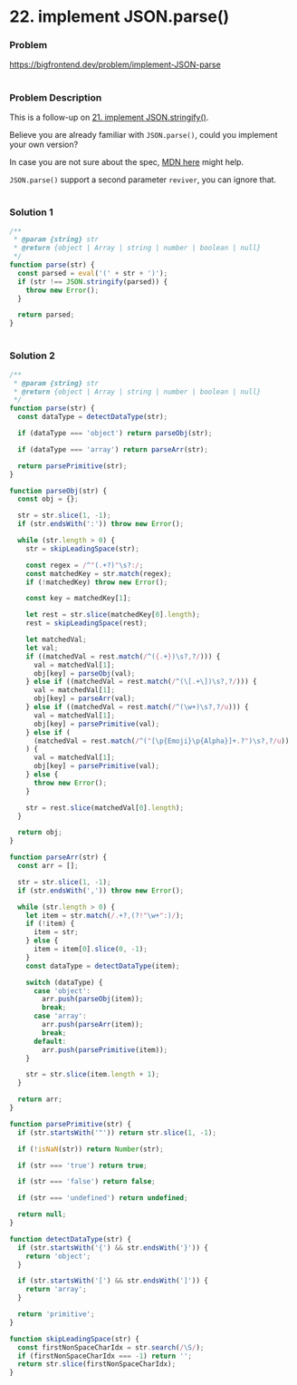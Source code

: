 # 22. implement JSON.parse()

### Problem

https://bigfrontend.dev/problem/implement-JSON-parse

#

### Problem Description

This is a follow-up on [21. implement JSON.stringify()](https://bigfrontend.dev/problem/implement-JSON-stringify).

Believe you are already familiar with `JSON.parse()`, could you implement your own version?

In case you are not sure about the spec, [MDN here](https://developer.mozilla.org/en-US/docs/Web/JavaScript/Reference/Global_Objects/JSON/parse) might help.

`JSON.parse()` support a second parameter `reviver`, you can ignore that.

#

### Solution 1

```js
/**
 * @param {string} str
 * @return {object | Array | string | number | boolean | null}
 */
function parse(str) {
  const parsed = eval('(' + str + ')');
  if (str !== JSON.stringify(parsed)) {
    throw new Error();
  }

  return parsed;
}
```

#

### Solution 2

```js
/**
 * @param {string} str
 * @return {object | Array | string | number | boolean | null}
 */
function parse(str) {
  const dataType = detectDataType(str);

  if (dataType === 'object') return parseObj(str);

  if (dataType === 'array') return parseArr(str);

  return parsePrimitive(str);
}

function parseObj(str) {
  const obj = {};

  str = str.slice(1, -1);
  if (str.endsWith(':')) throw new Error();

  while (str.length > 0) {
    str = skipLeadingSpace(str);

    const regex = /^"(.+?)"\s?:/;
    const matchedKey = str.match(regex);
    if (!matchedKey) throw new Error();

    const key = matchedKey[1];

    let rest = str.slice(matchedKey[0].length);
    rest = skipLeadingSpace(rest);

    let matchedVal;
    let val;
    if ((matchedVal = rest.match(/^({.+})\s?,?/))) {
      val = matchedVal[1];
      obj[key] = parseObj(val);
    } else if ((matchedVal = rest.match(/^(\[.+\])\s?,?/))) {
      val = matchedVal[1];
      obj[key] = parseArr(val);
    } else if ((matchedVal = rest.match(/^(\w+)\s?,?/u))) {
      val = matchedVal[1];
      obj[key] = parsePrimitive(val);
    } else if (
      (matchedVal = rest.match(/^("[\p{Emoji}\p{Alpha}]+.?")\s?,?/u))
    ) {
      val = matchedVal[1];
      obj[key] = parsePrimitive(val);
    } else {
      throw new Error();
    }

    str = rest.slice(matchedVal[0].length);
  }

  return obj;
}

function parseArr(str) {
  const arr = [];

  str = str.slice(1, -1);
  if (str.endsWith(',')) throw new Error();

  while (str.length > 0) {
    let item = str.match(/.+?,(?!"\w+":)/);
    if (!item) {
      item = str;
    } else {
      item = item[0].slice(0, -1);
    }
    const dataType = detectDataType(item);

    switch (dataType) {
      case 'object':
        arr.push(parseObj(item));
        break;
      case 'array':
        arr.push(parseArr(item));
        break;
      default:
        arr.push(parsePrimitive(item));
    }

    str = str.slice(item.length + 1);
  }

  return arr;
}

function parsePrimitive(str) {
  if (str.startsWith('"')) return str.slice(1, -1);

  if (!isNaN(str)) return Number(str);

  if (str === 'true') return true;

  if (str === 'false') return false;

  if (str === 'undefined') return undefined;

  return null;
}

function detectDataType(str) {
  if (str.startsWith('{') && str.endsWith('}')) {
    return 'object';
  }

  if (str.startsWith('[') && str.endsWith(']')) {
    return 'array';
  }

  return 'primitive';
}

function skipLeadingSpace(str) {
  const firstNonSpaceCharIdx = str.search(/\S/);
  if (firstNonSpaceCharIdx === -1) return '';
  return str.slice(firstNonSpaceCharIdx);
}
```
